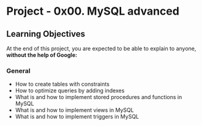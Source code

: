# Project - 0x00. MySQL advanced

## Learning Objectives
At the end of this project, you are expected to be able to explain to anyone,
**without the help of Google:**

### General
- How to create tables with constraints
- How to optimize queries by adding indexes
- What is and how to implement stored procedures and functions in MySQL
- What is and how to implement views in MySQL
- What is and how to implement triggers in MySQL
